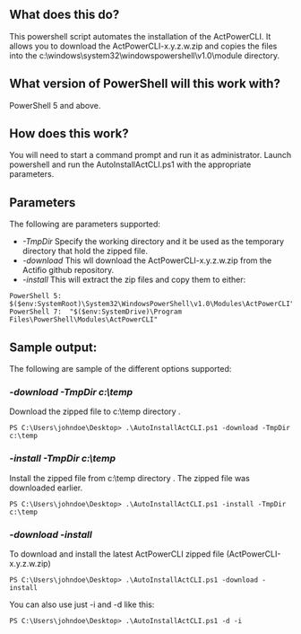 ## What does this do?

This powershell script automates the installation of the ActPowerCLI. It allows you to download the ActPowerCLI-x.y.z.w.zip and copies the files into the c:\windows\system32\windowspowershell\v1.0\module directory.

## What version of PowerShell will this work with?

PowerShell 5 and above.   

## How does this work?

You will need to start a command prompt and run it as administrator. Launch powershell and run the AutoInstallActCLI.ps1 with the appropriate parameters.

## Parameters

The following are parameters supported:
* _-TmpDir_  Specify the working directory and it be used as the temporary directory that hold the zipped file.
* _-download_  This wll download the ActPowerCLI-x.y.z.w.zip from the Actifio github repository.  
* _-install_  This will extract the zip files and copy them to either:

```
PowerShell 5:  $($env:SystemRoot)\System32\WindowsPowerShell\v1.0\Modules\ActPowerCLI"
PowerShell 7:  "$($env:SystemDrive)\Program Files\PowerShell\Modules\ActPowerCLI"
```

## Sample output:
The following are sample of the different options supported:

### _-download -TmpDir c:\temp_
Download the zipped file to c:\temp directory .
```
PS C:\Users\johndoe\Desktop> .\AutoInstallActCLI.ps1 -download -TmpDir c:\temp
```

### _-install -TmpDir c:\temp_
Install the zipped file from c:\temp directory . The zipped file was downloaded earlier.
```
PS C:\Users\johndoe\Desktop> .\AutoInstallActCLI.ps1 -install -TmpDir c:\temp
```

### _-download -install_
To download and install the latest ActPowerCLI zipped file (ActPowerCLI-x.y.z.w.zip)
```
PS C:\Users\johndoe\Desktop> .\AutoInstallActCLI.ps1 -download -install 
```
You can also use just -i and -d like this:
```
PS C:\Users\johndoe\Desktop> .\AutoInstallActCLI.ps1 -d -i 
```
